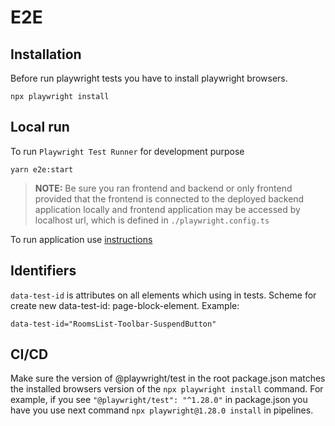 # E2E

## Installation

Before run playwright tests you have to install playwright browsers.
```
npx playwright install
```

## Local run

To run `Playwright Test Runner` for development purpose

```
yarn e2e:start
```

> **NOTE:** Be sure you ran frontend and backend or only frontend provided that the frontend is connected to the deployed backend application locally and frontend application may be accessed by localhost url, which is defined in `./playwright.config.ts`

To run application use [instructions](./ligretto.md)

## Identifiers

`data-test-id` is attributes on all elements which using in tests. Scheme for create new data-test-id: page-block-element. Example:

```
data-test-id="RoomsList-Toolbar-SuspendButton"
```

## CI/CD

Make sure the version of @playwright/test in the root package.json matches the installed browsers version of the `npx playwright install` command. For example, if you see `"@playwright/test": "^1.28.0"` in package.json you have you use next command `npx playwright@1.28.0 install` in pipelines.
